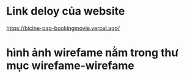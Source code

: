 # Link deloy của website
https://bicine-pap-bookingmovie.vercel.app/

# hình ảnh wirefame nằm trong thư mục wirefame-wirefame
